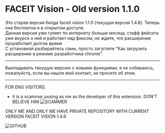 # FACEIT Vision - Old version 1.1.0
Это старая версия билда faceit vision 1.1.0 (текущая версия 1.4.6). Теперь она бесплатна и в открытом доступе.  
Данная версия уже гуляет по интернету больше месяца, стафф фейсита уже вкурсе о ней и работает над фиксом, не ждите, что расширение проработает долгое время    
С установкой разбирайтесь сами, просто загуглите "Как загрузить расширение в режиме разработчика chrome".
____
Выкладывать текущую версию с новыми функциями, я не собираюсь, пожалуйста, если вы нашли мой контакт, не просите об этом.
____

FOR ENG VISITORS.
- it is a scammer posing as me as the developer of this extension. DON'T BELIEVE HIM
![SCAMMER](https://i.imgur.com/f6HK5BF.png)

ONLY ME AND ONLY ME HAVE PRIVATE REPOSITORY WITH CURRENT VERSION FACEIT VISION 1.4.6

![GITHUB](https://i.imgur.com/imBdKOq.png)
